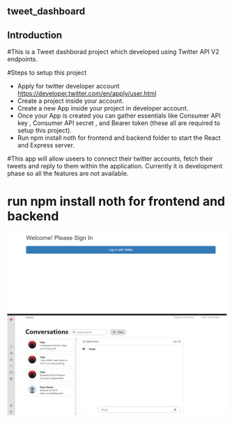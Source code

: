 ## tweet_dashboard

## Introduction

#This is a Tweet dashborad project which developed using Twitter API V2 endpoints.

#Steps to setup this project
- Apply for twitter developer account https://developer.twitter.com/en/apply/user.html
- Create a project inside your account.
- Create a new App inside your project in developer account.
- Once your App is created you can gather essentials like Consumer API key , Consumer API secret , and Bearer token (these all are required to setup this project).
- Run npm install noth for frontend and backend folder  to start the React and Express server.


#This app will allow useers to connect their twitter accounts, fetch their tweets and reply to them within the application.
Currently it is development phase so all the features are not available.

# run npm install noth for frontend and backend


![alt text](https://github.com/vikas-dubey-1901/tweet_dashboard/blob/master/Screenshot%20(16).png)
![alt text](https://github.com/vikas-dubey-1901/tweet_dashboard/blob/master/Screenshot%20(15).png)
